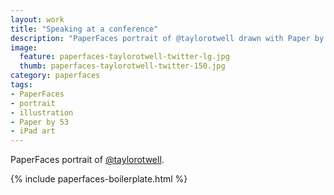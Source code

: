 ```yaml
---
layout: work
title: "Speaking at a conference"
description: "PaperFaces portrait of @taylorotwell drawn with Paper by 53 on an iPad."
image: 
  feature: paperfaces-taylorotwell-twitter-lg.jpg
  thumb: paperfaces-taylorotwell-twitter-150.jpg
category: paperfaces
tags: 
- PaperFaces
- portrait
- illustration
- Paper by 53
- iPad art
---
```


PaperFaces portrait of [@taylorotwell](http://twitter.com/taylorotwell).

{% include paperfaces-boilerplate.html %}